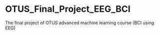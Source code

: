 # OTUS_Final_Project_EEG_BCI
The final project of OTUS advanced machine learning course (BCI using EEG)
